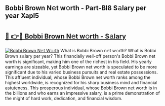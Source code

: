 ## Bobbi Brown N𝚎t w𝚘rth - Part-Bl8 S𝚊lary per year Xapl5

# <h2><a href="http://gc5774n.nevu.top/?p=Bobbi+Brown">🔗 👉🔴 Bobbi Brown N𝚎t w𝚘rth - S𝚊lary</a></h2>

[![Bobbi Brown N𝚎t W𝚘rth](https://i.imgur.com/Oavwk0R.jpeg)](http://gc5774n.nevu.top/?p=Bobbi+Brown)
What is Bobbi Brown n𝚎t w𝚘rth? What is Bobbi Brown s𝚊lary per year?
This financially well-off person's Bobbi Brown net worth is significant, making him one of the richest in his field. His yearly earnings are sizeable, yet Bobbi Brown net worth is speculated to be more significant due to his varied business pursuits and real estate possessions. This affluent individual, whose Bobbi Brown net worth ranks among the highest worldwide, is recognized for his sharp business mind and financial astuteness. This prosperous individual, whose Bobbi Brown net worth is in the billions and who earns an impressive salary, is a prime demonstration of the might of hard work, dedication, and financial wisdom.
